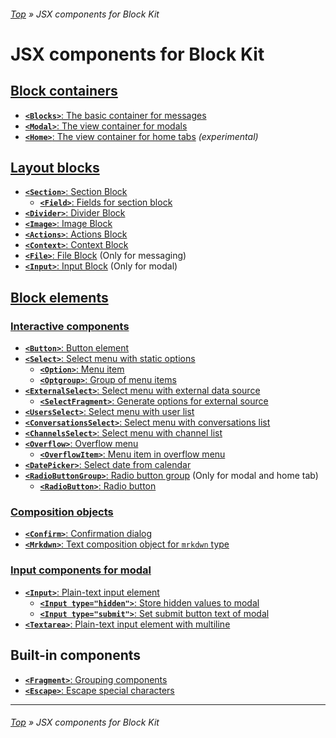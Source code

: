 ###### [Top](../README.md) &raquo; JSX components for Block Kit

# JSX components for Block Kit

## **[Block containers](block-containers.md)**

- [**`<Blocks>`**: The basic container for messages](block-containers.md#blocks)
- [**`<Modal>`**: The view container for modals](block-containers.md#modal)
- [**`<Home>`**: The view container for home tabs](block-containers.md#home) _(experimental)_

## **[Layout blocks](layout-blocks.md)**

- [**`<Section>`**: Section Block](layout-blocks.md#section)
  - [**`<Field>`**: Fields for section block](layout-blocks.md#field)
- [**`<Divider>`**: Divider Block](layout-blocks.md#divider)
- [**`<Image>`**: Image Block](layout-blocks.md#image)
- [**`<Actions>`**: Actions Block](layout-blocks.md#actions)
- [**`<Context>`**: Context Block](layout-blocks.md#context)
- [**`<File>`**: File Block](layout-blocks.md#file) (Only for messaging)
- [**`<Input>`**: Input Block](layout-blocks.md#input) (Only for modal)

## **[Block elements](block-elements.md)**

### **[Interactive components](block-elements.md#interactive-components)**

- [**`<Button>`**: Button element](block-elements.md#button)
- [**`<Select>`**: Select menu with static options](block-elements.md#select)
  - [**`<Option>`**: Menu item](block-elements.md#option)
  - [**`<Optgroup>`**: Group of menu items](block-elements.md#optgroup)
- [**`<ExternalSelect>`**: Select menu with external data source](block-elements.md#external-select)
  - [**`<SelectFragment>`**: Generate options for external source](block-elements.md#select-fragment)
- [**`<UsersSelect>`**: Select menu with user list](block-elements.md#users-select)
- [**`<ConversationsSelect>`**: Select menu with conversations list](block-elements.md#conversations-select)
- [**`<ChannelsSelect>`**: Select menu with channel list](block-elements.md#channels-select)
- [**`<Overflow>`**: Overflow menu](block-elements.md#overflow)
  - [**`<OverflowItem>`**: Menu item in overflow menu](block-elements.md#overflow-item)
- [**`<DatePicker>`**: Select date from calendar](block-elements.md#date-picker)
- [**`<RadioButtonGroup>`**: Radio button group](block-elements.md#radio-button-group) (Only for modal and home tab)
  - [**`<RadioButton>`**: Radio button](block-elements.md#radio-button)

### **[Composition objects](block-elements.md#composition-objects)**

- [**`<Confirm>`**: Confirmation dialog](block-elements.md#confirm)
- [**`<Mrkdwn>`**: Text composition object for `mrkdwn` type](block-elements.md#mrkdwn)

### **[Input components for modal](block-elements.md#input-components-for-modal)**

- [**`<Input>`**: Plain-text input element](block-elements.md#input)
  - [**`<Input type="hidden">`**: Store hidden values to modal](block-elements.md#input-hidden)
  - [**`<Input type="submit">`**: Set submit button text of modal](block-elements.md#input-submit)
- [**`<Textarea>`**: Plain-text input element with multiline](block-elements.md#textarea)

## Built-in components

- [**`<Fragment>`**: Grouping components](../README.md#fragments)
- [**`<Escape>`**: Escape special characters](about-escape-and-exact-mode.md#escape)

---

###### [Top](../README.md) &raquo; JSX components for Block Kit
